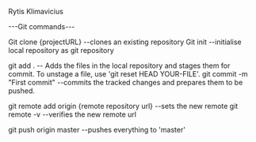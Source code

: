 
Rytis Klimavicius

---Git commands---

Git clone {projectURL} --clones an existing repository
Git init --initialise local repository as git repository

git add . -- Adds the files in the local repository and stages them for commit. To unstage a file, use 'git reset HEAD YOUR-FILE'.
git commit -m "First commit" --commits the tracked changes and prepares them to be pushed.

git remote add origin {remote repository url} --sets the new remote
git remote -v --verifies the new remote url

git push origin master --pushes everything to 'master'



